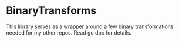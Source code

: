 # BinaryTransforms

This library serves as a wrapper around a few binary transformations needed for my other repos. Read go doc for details.